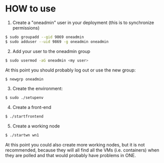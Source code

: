 # HOW to use
1. Create a "oneadmin" user in your deployment (this is to synchronize permissions)

```bash
$ sudo groupadd --gid 9869 oneadmin
$ sudo adduser --uid 9869 -g oneadmin oneadmin
```

2. Add your user to the oneadmin group
```bash
$ sudo usermod -aG oneadmin <my user>
```

At this point you should probably log out or use the new group:

```bash
$ newgrp oneadmin
```

3. Create the environment:

```bash
$ sudo ./setupenv
```

4. Create a front-end

```bash
$ ./startfrontend
```

5. Create a working node

```bash
$ ./startwn wn1
```

At this point you could also create more working nodes, but it is not recommended, because they will all find all the VMs (i.e. containers) when they are polled and that would probably have problems in ONE.